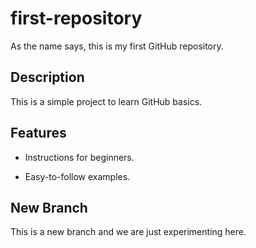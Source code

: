 # first-repository

As the name says, this is my first GitHub repository. 

## Description 
 
This is a simple project to learn GitHub basics. 
 
 
## Features 
 
- Instructions for beginners. 
 
- Easy-to-follow examples.  

## New Branch

This is a new branch and we are just experimenting here.
